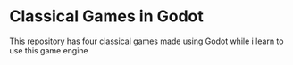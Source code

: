 # Classical Games in Godot
 This repository has four classical games made using Godot while i learn to use this game engine
